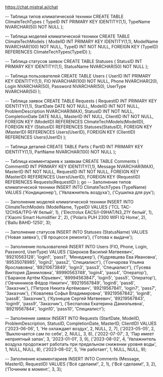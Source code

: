 https://chat.mistral.ai/chat





-- Таблица типов климатической техники
CREATE TABLE ClimateTechTypes (
    TypeID INT PRIMARY KEY IDENTITY(1,1),
    TypeName NVARCHAR(50) NOT NULL
);

-- Таблица моделей климатической техники
CREATE TABLE ClimateTechModels (
    ModelID INT PRIMARY KEY IDENTITY(1,1),
    ModelName NVARCHAR(100) NOT NULL,
    TypeID INT NOT NULL,
    FOREIGN KEY (TypeID) REFERENCES ClimateTechTypes(TypeID)
);

-- Таблица статусов заявок
CREATE TABLE Statuses (
    StatusID INT PRIMARY KEY IDENTITY(1,1),
    StatusName NVARCHAR(50) NOT NULL
);

-- Таблица пользователей
CREATE TABLE Users (
    UserID INT PRIMARY KEY IDENTITY(1,1),
    FIO NVARCHAR(100) NOT NULL,
    Phone NVARCHAR(20),
    Login NVARCHAR(50),
    Password NVARCHAR(50),
    UserType NVARCHAR(50)
);

-- Таблица заявок
CREATE TABLE Requests (
    RequestID INT PRIMARY KEY IDENTITY(1,1),
    StartDate DATE NOT NULL,
    ModelID INT NOT NULL,
    ProblemDescription NVARCHAR(MAX),
    StatusID INT NOT NULL,
    CompletionDate DATE NULL,
    MasterID INT NULL,
    ClientID INT NOT NULL,
    FOREIGN KEY (ModelID) REFERENCES ClimateTechModels(ModelID),
    FOREIGN KEY (StatusID) REFERENCES Statuses(StatusID),
    FOREIGN KEY (MasterID) REFERENCES Users(UserID),
    FOREIGN KEY (ClientID) REFERENCES Users(UserID)
);

-- Таблица деталей
CREATE TABLE Parts (
    PartID INT PRIMARY KEY IDENTITY(1,1),
    PartName NVARCHAR(100) NOT NULL
);

-- Таблица комментариев к заявкам
CREATE TABLE Comments (
    CommentID INT PRIMARY KEY IDENTITY(1,1),
    Message NVARCHAR(MAX),
    MasterID INT NOT NULL,
    RequestID INT NOT NULL,
    FOREIGN KEY (MasterID) REFERENCES Users(UserID),
    FOREIGN KEY (RequestID) REFERENCES Requests(RequestID)
);
go 
-- Заполнение типов климатической техники
INSERT INTO ClimateTechTypes (TypeName) VALUES 
('Кондиционер'),
('Увлажнитель воздуха'),
('Сушилка для рук');

-- Заполнение моделей климатической техники
INSERT INTO ClimateTechModels (ModelName, TypeID) VALUES 
('TCL TAC-12CHSA/TPG-W белый', 1),
('Electrolux EACS/I-09HAT/N3_21Y белый', 1),
('Xiaomi Smart Humidifier 2', 2),
('Polaris PUH 2300 WIFI IQ Home', 2),
('Ballu BAHD-1250', 3);

-- Заполнение статусов
INSERT INTO Statuses (StatusName) VALUES 
('Новая заявка'),
('В процессе ремонта'),
('Готова к выдаче');

-- Заполнение пользователей
INSERT INTO Users (FIO, Phone, Login, Password, UserType) VALUES
('Широков Василий Матвеевич', '89210563128', 'login1', 'pass1', 'Менеджер'),
('Кудрявцева Ева Ивановна', '89535078985', 'login2', 'pass2', 'Специалист'),
('Гончарова Ульяна Ярославовна', '89210673849', 'login3', 'pass3', 'Специалист'),
('Гусева Виктория Данииловна', '89990563748', 'login4', 'pass4', 'Оператор'),
('Баранов Артём Юрьевич', '89994563847', 'login5', 'pass5', 'Оператор'),
('Овчинников Фёдор Никитич', '89219567849', 'login6', 'pass6', 'Заказчик'),
('Петров Никита Артёмович', '89219567841', 'login7', 'pass7', 'Заказчик'),
('Ковалева Софья Владимировна', '89219567842', 'login8', 'pass8', 'Заказчик'),
('Кузнецов Сергей Матвеевич', '89219567843', 'login9', 'pass9', 'Заказчик'),
('Беспалова Екатерина Даниэльевна', '89219567844', 'login10', 'pass10', 'Специалист');

-- Заполнение заявок
INSERT INTO Requests (StartDate, ModelID, ProblemDescription, StatusID, CompletionDate, MasterID, ClientID) VALUES
('2023-06-06', 1, 'Не охлаждает воздух', 2, NULL, 2, 7),
('2023-05-05', 2, 'Выключается сам по себе', 2, NULL, 3, 8),
('2022-07-07', 3, 'Пар имеет неприятный запах', 3, '2023-01-01', 3, 9),
('2023-08-02', 4, 'Увлажнитель воздуха продолжает работать при предельном снижении уровня воды', 1, NULL, NULL, 8),
('2023-08-02', 5, 'Не работает', 1, NULL, NULL, 9);

-- Заполнение комментариев
INSERT INTO Comments (Message, MasterID, RequestID) VALUES
('Всё сделаем!', 2, 1),
('Всё сделаем!', 3, 2),
('Починим в момент.', 3, 3);
